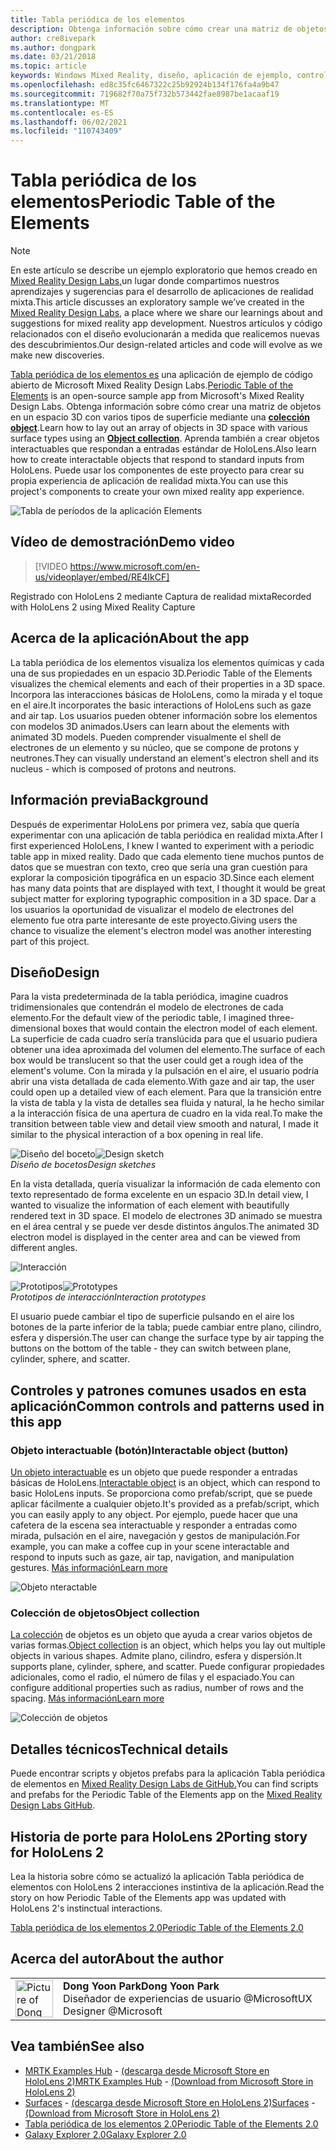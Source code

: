 ```yaml
---
title: Tabla periódica de los elementos
description: Obtenga información sobre cómo crear una matriz de objetos en un espacio 3D con varios tipos de superficie mediante una colección Object con la aplicación de ejemplo Tabla periódica de elementos.
author: cre8ivepark
ms.author: dongpark
ms.date: 03/21/2018
ms.topic: article
keywords: Windows Mixed Reality, diseño, aplicación de ejemplo, controles, MRTK, kit de herramientas de Mixed Reality, Unity, aplicaciones de ejemplo, aplicaciones de ejemplo, código abierto, Microsoft Store, HoloLens, casco de realidad mixta, casco de realidad mixta de Windows, casco de realidad virtual
ms.openlocfilehash: ed8c35fc6467322c25b92924b134f176fa4a9b47
ms.sourcegitcommit: 719682f70a75f732b573442fae8987be1acaaf19
ms.translationtype: MT
ms.contentlocale: es-ES
ms.lasthandoff: 06/02/2021
ms.locfileid: "110743409"
---
```

# <a name="periodic-table-of-the-elements"></a><span data-ttu-id="1a6ff-104">Tabla periódica de los elementos</span><span class="sxs-lookup"><span data-stu-id="1a6ff-104">Periodic Table of the Elements</span></span>

>[!NOTE]
><span data-ttu-id="1a6ff-105">En este artículo se describe un ejemplo exploratorio que hemos creado en [Mixed Reality Design Labs,](https://github.com/Microsoft/MRDesignLabs_Unity)un lugar donde compartimos nuestros aprendizajes y sugerencias para el desarrollo de aplicaciones de realidad mixta.</span><span class="sxs-lookup"><span data-stu-id="1a6ff-105">This article discusses an exploratory sample we’ve created in the [Mixed Reality Design Labs](https://github.com/Microsoft/MRDesignLabs_Unity), a place where we share our learnings about and suggestions for mixed reality app development.</span></span> <span data-ttu-id="1a6ff-106">Nuestros artículos y código relacionados con el diseño evolucionarán a medida que realicemos nuevas des descubrimientos.</span><span class="sxs-lookup"><span data-stu-id="1a6ff-106">Our design-related articles and code will evolve as we make new discoveries.</span></span>

<span data-ttu-id="1a6ff-107">[Tabla periódica de los elementos es](https://github.com/Microsoft/MRDesignLabs_Unity_PeriodicTable) una aplicación de ejemplo de código abierto de Microsoft Mixed Reality Design Labs.</span><span class="sxs-lookup"><span data-stu-id="1a6ff-107">[Periodic Table of the Elements](https://github.com/Microsoft/MRDesignLabs_Unity_PeriodicTable) is an open-source sample app from Microsoft's Mixed Reality Design Labs.</span></span> <span data-ttu-id="1a6ff-108">Obtenga información sobre cómo crear una matriz de objetos en un espacio 3D con varios tipos de superficie mediante una **[colección object](../../design/object-collection.md)**.</span><span class="sxs-lookup"><span data-stu-id="1a6ff-108">Learn how to lay out an array of objects in 3D space with various surface types using an **[Object collection](../../design/object-collection.md)**.</span></span> <span data-ttu-id="1a6ff-109">Aprenda también a crear objetos interactuables que respondan a entradas estándar de HoloLens.</span><span class="sxs-lookup"><span data-stu-id="1a6ff-109">Also learn how to create interactable objects that respond to standard inputs from HoloLens.</span></span> <span data-ttu-id="1a6ff-110">Puede usar los componentes de este proyecto para crear su propia experiencia de aplicación de realidad mixta.</span><span class="sxs-lookup"><span data-stu-id="1a6ff-110">You can use this project's components to create your own mixed reality app experience.</span></span>

![Tabla de períodos de la aplicación Elements](images/640px-periodictable-hero.jpg)

## <a name="demo-video"></a><span data-ttu-id="1a6ff-112">Vídeo de demostración</span><span class="sxs-lookup"><span data-stu-id="1a6ff-112">Demo video</span></span> 
> [!VIDEO https://www.microsoft.com/en-us/videoplayer/embed/RE4IkCF]

<span data-ttu-id="1a6ff-113">Registrado con HoloLens 2 mediante Captura de realidad mixta</span><span class="sxs-lookup"><span data-stu-id="1a6ff-113">Recorded with HoloLens 2 using Mixed Reality Capture</span></span>

## <a name="about-the-app"></a><span data-ttu-id="1a6ff-114">Acerca de la aplicación</span><span class="sxs-lookup"><span data-stu-id="1a6ff-114">About the app</span></span>

<span data-ttu-id="1a6ff-115">La tabla periódica de los elementos visualiza los elementos químicas y cada una de sus propiedades en un espacio 3D.</span><span class="sxs-lookup"><span data-stu-id="1a6ff-115">Periodic Table of the Elements visualizes the chemical elements and each of their properties in a 3D space.</span></span> <span data-ttu-id="1a6ff-116">Incorpora las interacciones básicas de HoloLens, como la mirada y el toque en el aire.</span><span class="sxs-lookup"><span data-stu-id="1a6ff-116">It incorporates the basic interactions of HoloLens such as gaze and air tap.</span></span> <span data-ttu-id="1a6ff-117">Los usuarios pueden obtener información sobre los elementos con modelos 3D animados.</span><span class="sxs-lookup"><span data-stu-id="1a6ff-117">Users can learn about the elements with animated 3D models.</span></span> <span data-ttu-id="1a6ff-118">Pueden comprender visualmente el shell de electrones de un elemento y su núcleo, que se compone de protons y neutrones.</span><span class="sxs-lookup"><span data-stu-id="1a6ff-118">They can visually understand an element's electron shell and its nucleus - which is composed of protons and neutrons.</span></span>

## <a name="background"></a><span data-ttu-id="1a6ff-119">Información previa</span><span class="sxs-lookup"><span data-stu-id="1a6ff-119">Background</span></span>

<span data-ttu-id="1a6ff-120">Después de experimentar HoloLens por primera vez, sabía que quería experimentar con una aplicación de tabla periódica en realidad mixta.</span><span class="sxs-lookup"><span data-stu-id="1a6ff-120">After I first experienced HoloLens, I knew I wanted to experiment with a periodic table app in mixed reality.</span></span> <span data-ttu-id="1a6ff-121">Dado que cada elemento tiene muchos puntos de datos que se muestran con texto, creo que sería una gran cuestión para explorar la composición tipográfica en un espacio 3D.</span><span class="sxs-lookup"><span data-stu-id="1a6ff-121">Since each element has many data points that are displayed with text, I thought it would be great subject matter for exploring typographic composition in a 3D space.</span></span> <span data-ttu-id="1a6ff-122">Dar a los usuarios la oportunidad de visualizar el modelo de electrones del elemento fue otra parte interesante de este proyecto.</span><span class="sxs-lookup"><span data-stu-id="1a6ff-122">Giving users the chance to visualize the element's electron model was another interesting part of this project.</span></span>

## <a name="design"></a><span data-ttu-id="1a6ff-123">Diseño</span><span class="sxs-lookup"><span data-stu-id="1a6ff-123">Design</span></span>

<span data-ttu-id="1a6ff-124">Para la vista predeterminada de la tabla periódica, imagine cuadros tridimensionales que contendrán el modelo de electrones de cada elemento.</span><span class="sxs-lookup"><span data-stu-id="1a6ff-124">For the default view of the periodic table, I imagined three-dimensional boxes that would contain the electron model of each element.</span></span> <span data-ttu-id="1a6ff-125">La superficie de cada cuadro sería translúcida para que el usuario pudiera obtener una idea aproximada del volumen del elemento.</span><span class="sxs-lookup"><span data-stu-id="1a6ff-125">The surface of each box would be translucent so that the user could get a rough idea of the element's volume.</span></span> <span data-ttu-id="1a6ff-126">Con la mirada y la pulsación en el aire, el usuario podría abrir una vista detallada de cada elemento.</span><span class="sxs-lookup"><span data-stu-id="1a6ff-126">With gaze and air tap, the user could open up a detailed view of each element.</span></span> <span data-ttu-id="1a6ff-127">Para que la transición entre la vista de tabla y la vista de detalles sea fluida y natural, la he hecho similar a la interacción física de una apertura de cuadro en la vida real.</span><span class="sxs-lookup"><span data-stu-id="1a6ff-127">To make the transition between table view and detail view smooth and natural, I made it similar to the physical interaction of a box opening in real life.</span></span>

<span data-ttu-id="1a6ff-128">![Diseño del boceto](images/640px-sketch20170406.jpg)</span><span class="sxs-lookup"><span data-stu-id="1a6ff-128">![Design sketch](images/640px-sketch20170406.jpg)</span></span><br>
<span data-ttu-id="1a6ff-129">*Diseño de bocetos*</span><span class="sxs-lookup"><span data-stu-id="1a6ff-129">*Design sketches*</span></span>

<span data-ttu-id="1a6ff-130">En la vista detallada, quería visualizar la información de cada elemento con texto representado de forma excelente en un espacio 3D.</span><span class="sxs-lookup"><span data-stu-id="1a6ff-130">In detail view, I wanted to visualize the information of each element with beautifully rendered text in 3D space.</span></span> <span data-ttu-id="1a6ff-131">El modelo de electrones 3D animado se muestra en el área central y se puede ver desde distintos ángulos.</span><span class="sxs-lookup"><span data-stu-id="1a6ff-131">The animated 3D electron model is displayed in the center area and can be viewed from different angles.</span></span>

![Interacción](images/640px-periodictable-interaction.jpg)

<span data-ttu-id="1a6ff-133">![Prototipos](images/640px-periodictable-prototypes.jpg)</span><span class="sxs-lookup"><span data-stu-id="1a6ff-133">![Prototypes](images/640px-periodictable-prototypes.jpg)</span></span><br>
<span data-ttu-id="1a6ff-134">*Prototipos de interacción*</span><span class="sxs-lookup"><span data-stu-id="1a6ff-134">*Interaction prototypes*</span></span>

<span data-ttu-id="1a6ff-135">El usuario puede cambiar el tipo de superficie pulsando en el aire los botones de la parte inferior de la tabla; puede cambiar entre plano, cilindro, esfera y dispersión.</span><span class="sxs-lookup"><span data-stu-id="1a6ff-135">The user can change the surface type by air tapping the buttons on the bottom of the table - they can switch between plane, cylinder, sphere, and scatter.</span></span>

## <a name="common-controls-and-patterns-used-in-this-app"></a><span data-ttu-id="1a6ff-136">Controles y patrones comunes usados en esta aplicación</span><span class="sxs-lookup"><span data-stu-id="1a6ff-136">Common controls and patterns used in this app</span></span>

### <a name="interactable-object-button"></a><span data-ttu-id="1a6ff-137">Objeto interactuable (botón)</span><span class="sxs-lookup"><span data-stu-id="1a6ff-137">Interactable object (button)</span></span>

<span data-ttu-id="1a6ff-138">[Un objeto interactuable](../../design/interactable-object.md) es un objeto que puede responder a entradas básicas de HoloLens.</span><span class="sxs-lookup"><span data-stu-id="1a6ff-138">[Interactable object](../../design/interactable-object.md) is an object, which can respond to basic HoloLens inputs.</span></span> <span data-ttu-id="1a6ff-139">Se proporciona como prefab/script, que se puede aplicar fácilmente a cualquier objeto.</span><span class="sxs-lookup"><span data-stu-id="1a6ff-139">It's provided as a prefab/script, which you can easily apply to any object.</span></span> <span data-ttu-id="1a6ff-140">Por ejemplo, puede hacer que una cafetera de la escena sea interactuable y responder a entradas como mirada, pulsación en el aire, navegación y gestos de manipulación.</span><span class="sxs-lookup"><span data-stu-id="1a6ff-140">For example, you can make a coffee cup in your scene interactable and respond to inputs such as gaze, air tap, navigation, and manipulation gestures.</span></span> [<span data-ttu-id="1a6ff-141">Más información</span><span class="sxs-lookup"><span data-stu-id="1a6ff-141">Learn more</span></span>](../../design/interactable-object.md)

![Objeto nteractable](images/640px-periodictable-interactableobject.jpg)

### <a name="object-collection"></a><span data-ttu-id="1a6ff-143">Colección de objetos</span><span class="sxs-lookup"><span data-stu-id="1a6ff-143">Object collection</span></span>

<span data-ttu-id="1a6ff-144">[La colección](../../design/object-collection.md) de objetos es un objeto que ayuda a crear varios objetos de varias formas.</span><span class="sxs-lookup"><span data-stu-id="1a6ff-144">[Object collection](../../design/object-collection.md) is an object, which helps you lay out multiple objects in various shapes.</span></span> <span data-ttu-id="1a6ff-145">Admite plano, cilindro, esfera y dispersión.</span><span class="sxs-lookup"><span data-stu-id="1a6ff-145">It supports plane, cylinder, sphere, and scatter.</span></span> <span data-ttu-id="1a6ff-146">Puede configurar propiedades adicionales, como el radio, el número de filas y el espaciado.</span><span class="sxs-lookup"><span data-stu-id="1a6ff-146">You can configure additional properties such as radius, number of rows and the spacing.</span></span> [<span data-ttu-id="1a6ff-147">Más información</span><span class="sxs-lookup"><span data-stu-id="1a6ff-147">Learn more</span></span>](../../design/object-collection.md)

![Colección de objetos](images/640px-periodictable-collections.jpg)

## <a name="technical-details"></a><span data-ttu-id="1a6ff-149">Detalles técnicos</span><span class="sxs-lookup"><span data-stu-id="1a6ff-149">Technical details</span></span>

<span data-ttu-id="1a6ff-150">Puede encontrar scripts y objetos prefabs para la aplicación Tabla periódica de elementos en [Mixed Reality Design Labs de GitHub.](https://github.com/Microsoft/MRDesignLabs_Unity_PeriodicTable)</span><span class="sxs-lookup"><span data-stu-id="1a6ff-150">You can find scripts and prefabs for the Periodic Table of the Elements app on the [Mixed Reality Design Labs GitHub](https://github.com/Microsoft/MRDesignLabs_Unity_PeriodicTable).</span></span>

## <a name="porting-story-for-hololens-2"></a><span data-ttu-id="1a6ff-151">Historia de porte para HoloLens 2</span><span class="sxs-lookup"><span data-stu-id="1a6ff-151">Porting story for HoloLens 2</span></span>

<span data-ttu-id="1a6ff-152">Lea la historia sobre cómo se actualizó la aplicación Tabla periódica de elementos con HoloLens 2 interacciones instintiva de la aplicación.</span><span class="sxs-lookup"><span data-stu-id="1a6ff-152">Read the story on how Periodic Table of the Elements app was updated with HoloLens 2's instinctual interactions.</span></span>

[<span data-ttu-id="1a6ff-153">Tabla periódica de los elementos 2.0</span><span class="sxs-lookup"><span data-stu-id="1a6ff-153">Periodic Table of the Elements 2.0</span></span>](https://medium.com/@dongyoonpark/bringing-the-periodic-table-of-the-elements-app-to-hololens-2-with-mrtk-v2-a6e3d8362158)




## <a name="about-the-author"></a><span data-ttu-id="1a6ff-154">Acerca del autor</span><span class="sxs-lookup"><span data-stu-id="1a6ff-154">About the author</span></span>

<table style="border-collapse:collapse" padding-left="0px">
<tr>
<td style="border-style: none" width="60px"><img alt="Picture of Dong Yoon Park" width="60" height="60" src="images/dongyoonpark.jpg"></td>
<td style="border-style: none"><span data-ttu-id="1a6ff-155"><b>Dong Yoon Park</b></span><span class="sxs-lookup"><span data-stu-id="1a6ff-155"><b>Dong Yoon Park</b></span></span><br><span data-ttu-id="1a6ff-156">Diseñador de experiencias de usuario @Microsoft</span><span class="sxs-lookup"><span data-stu-id="1a6ff-156">UX Designer @Microsoft</span></span></td>
</tr>
</table>

## <a name="see-also"></a><span data-ttu-id="1a6ff-157">Vea también</span><span class="sxs-lookup"><span data-stu-id="1a6ff-157">See also</span></span>

* <span data-ttu-id="1a6ff-158">[MRTK Examples Hub](/windows/mixed-reality/mrtk-unity/features/example-scenes/example-hub) - [(descarga desde Microsoft Store en HoloLens 2)](https://www.microsoft.com/en-us/p/mrtk-examples-hub/9mv8c39l2sj4)</span><span class="sxs-lookup"><span data-stu-id="1a6ff-158">[MRTK Examples Hub](/windows/mixed-reality/mrtk-unity/features/example-scenes/example-hub) - [(Download from Microsoft Store in HoloLens 2)](https://www.microsoft.com/en-us/p/mrtk-examples-hub/9mv8c39l2sj4)</span></span>
* <span data-ttu-id="1a6ff-159">[Surfaces](sampleapp-surfaces.md) - [(descarga desde Microsoft Store en HoloLens 2)](https://www.microsoft.com/en-us/p/surfaces/9nvkpv3sk3x0)</span><span class="sxs-lookup"><span data-stu-id="1a6ff-159">[Surfaces](sampleapp-surfaces.md) - [(Download from Microsoft Store in HoloLens 2)](https://www.microsoft.com/en-us/p/surfaces/9nvkpv3sk3x0)</span></span>
* [<span data-ttu-id="1a6ff-160">Tabla periódica de los elementos 2.0</span><span class="sxs-lookup"><span data-stu-id="1a6ff-160">Periodic Table of the Elements 2.0</span></span>](https://medium.com/@dongyoonpark/bringing-the-periodic-table-of-the-elements-app-to-hololens-2-with-mrtk-v2-a6e3d8362158)
* [<span data-ttu-id="1a6ff-161">Galaxy Explorer 2.0</span><span class="sxs-lookup"><span data-stu-id="1a6ff-161">Galaxy Explorer 2.0</span></span>](galaxy-explorer-update.md)
